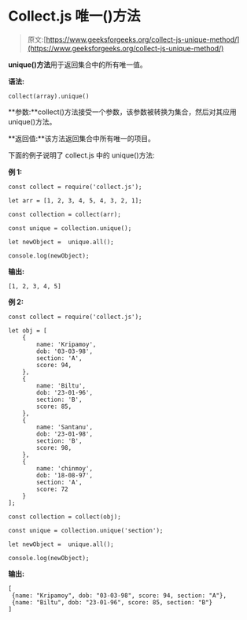 # Collect.js 唯一()方法

> 原文:[https://www.geeksforgeeks.org/collect-js-unique-method/](https://www.geeksforgeeks.org/collect-js-unique-method/)

**unique()方法**用于返回集合中的所有唯一值。

**语法:**

```
collect(array).unique()
```

**参数:**collect()方法接受一个参数，该参数被转换为集合，然后对其应用 unique()方法。

**返回值:**该方法返回集合中所有唯一的项目。

下面的例子说明了 collect.js 中的 unique()方法:

**例 1:**

```
const collect = require('collect.js'); 

let arr = [1, 2, 3, 4, 5, 4, 3, 2, 1]; 

const collection = collect(arr); 

const unique = collection.unique();

let newObject =  unique.all();   

console.log(newObject);
```

**输出:**

```
[1, 2, 3, 4, 5]
```

**例 2:**

```
const collect = require('collect.js'); 

let obj = [ 
    { 
        name: 'Kripamoy', 
        dob: '03-03-98', 
        section: 'A', 
        score: 94, 
    }, 
    { 
        name: 'Biltu', 
        dob: '23-01-96', 
        section: 'B', 
        score: 85, 
    }, 
    { 
        name: 'Santanu', 
        dob: '23-01-98', 
        section: 'B', 
        score: 98, 
    },
    { 
        name: 'chinmoy', 
        dob: '18-08-97', 
        section: 'A', 
        score: 72 
    } 
]; 

const collection = collect(obj); 

const unique = collection.unique('section');

let newObject =  unique.all();   

console.log(newObject);
```

**输出:**

```
[
 {name: "Kripamoy", dob: "03-03-98", score: 94, section: "A"},
 {name: "Biltu", dob: "23-01-96", score: 85, section: "B"}
]
```